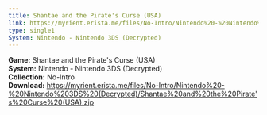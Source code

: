 ```yaml
---
title: Shantae and the Pirate's Curse (USA)
link: https://myrient.erista.me/files/No-Intro/Nintendo%20-%20Nintendo%203DS%20(Decrypted)/Shantae%20and%20the%20Pirate's%20Curse%20(USA).zip
type: single1
System: Nintendo - Nintendo 3DS (Decrypted)
---
```

<b>Game:</b> Shantae and the Pirate's Curse (USA)<br>
<b>System:</b> Nintendo - Nintendo 3DS (Decrypted)<br>
<b>Collection:</b> No-Intro<br>
<b>Download:</b> https://myrient.erista.me/files/No-Intro/Nintendo%20-%20Nintendo%203DS%20(Decrypted)/Shantae%20and%20the%20Pirate's%20Curse%20(USA).zip